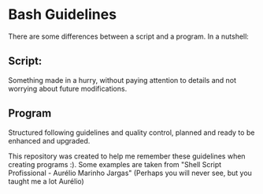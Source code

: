 # Bash Guidelines 

There are some differences between a script and a program. In a nutshell:

## Script:
Something made in a hurry, without paying attention to details and not worrying about future modifications.

## Program
Structured following guidelines and quality control, planned and ready to be enhanced and upgraded.

This repository was created to help me remember these guidelines when creating programs :). Some examples are taken from "Shell Script Profissional - Aurélio Marinho Jargas"
(Perhaps you will never see, but you taught me a lot Aurélio)